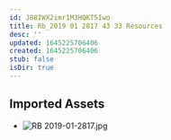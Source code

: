 ```yaml
---
id: J88IWX2imr1M3HQKT5Iwo
title: Rb_2019 01 2817 43 33 Resources
desc: ''
updated: 1645225706406
created: 1645225706406
stub: false
isDir: true
---
```

## Imported Assets
- ![RB 2019-01-2817.jpg](/assets/rb-2019-01-2817.jpg)
